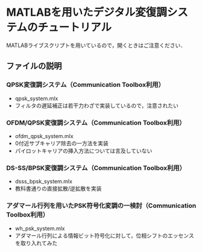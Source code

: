 # MATLABを用いたデジタル変復調システムのチュートリアル
MATLABライブスクリプトを用いているので，開くときはご注意ください．
## ファイルの説明
### QPSK変復調システム（Communication Toolbox利用）
* qpsk_system.mlx
* フィルタの遅延補正は若干力わざで実装しているので，注意されたい
### OFDM/QPSK変復調システム（Communication Toolbox利用）
* ofdm_qpsk_system.mlx
* 0付近サブキャリア除去の一方法を実装
* パイロットキャリアの挿入方法については言及していない
### DS-SS/BPSK変復調システム（Communication Toolbox利用）
* dsss_bpsk_system.mlx
* 教科書通りの直接拡散/逆拡散を実装
### アダマール行列を用いたPSK符号化変調の一検討（Communication Toolbox利用）
* wh_psk_system.mlx
* アダマール行列による情報ビット符号化に対して，位相シフトのエッセンスを取り入れてみた
